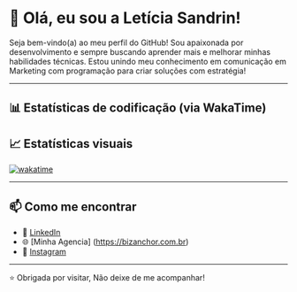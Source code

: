 # 👋 Olá, eu sou a Letícia Sandrin!

Seja bem-vindo(a) ao meu perfil do GitHub! Sou apaixonada por desenvolvimento e sempre buscando aprender mais e melhorar minhas habilidades técnicas.
Estou unindo meu conhecimento em comunicação em Marketing com programação para criar soluções com estratégia!

---

## 📊 Estatísticas de codificação (via WakaTime)

<!--START_SECTION:waka-->
<!--END_SECTION:waka-->


## 📈 Estatísticas visuais

[![wakatime](https://wakatime.com/badge/user/8103867c-b081-4ac7-9bb7-da8b6194828f.svg)](https://wakatime.com/@8103867c-b081-4ac7-9bb7-da8b6194828f)

---

## 📫 Como me encontrar

- 💼 [LinkedIn]([https://www.linkedin.com/in/seu-linkedin-aqui](https://www.linkedin.com/in/let%C3%ADcia-s-ab9b05ba?utm_source=share&utm_campaign=share_via&utm_content=profile&utm_medium=android_app)) 
- 🌐 [Minha Agencia] (https://bizanchor.com.br)
- 📸 [Instagram](https://www.instagram.com/sandrinleticia?igsh=MXQxa2FudTJ2NGM3eA==) 

---

⭐️ Obrigada por visitar, Não deixe de me acompanhar!
